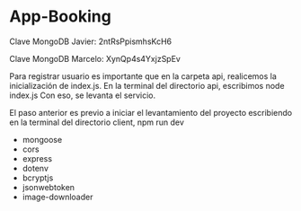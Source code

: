 # App-Booking
 
<p>Clave MongoDB Javier: 2ntRsPpismhsKcH6</p>
<p>Clave MongoDB Marcelo: XynQp4s4YxjzSpEv</p>

<p>Para registrar usuario es importante que en la carpeta api, 
realicemos la inicialización de index.js.
En la terminal del directorio api, escribimos node index.js  Con eso, se levanta el servicio.</p>

<p>El paso anterior es previo a iniciar el levantamiento del proyecto escribiendo en la terminal del directorio client, npm run dev</p>

<ul>
    <li>mongoose</li>
    <li>cors</li>
    <li>express</li>
    <li>dotenv</li>
    <li>bcryptjs</li>
    <li>jsonwebtoken</li>
    <li>image-downloader</li>
</ul>
